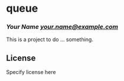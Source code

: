 # queue
### _Your Name <your.name@example.com>_

This is a project to do ... something.

## License

Specify license here

